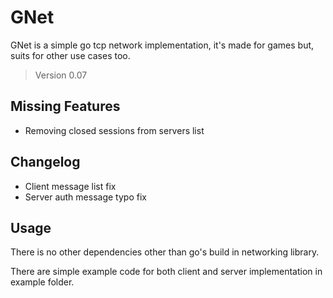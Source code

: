 # GNet

GNet is a simple go tcp network implementation, 
it's made for games but, suits for other use cases too.

> Version 0.07

## Missing Features

- Removing closed sessions from servers list

## Changelog

- Client message list fix
- Server auth message typo fix

## Usage

There is no other dependencies other than go's build in 
networking library.

There are simple example code for both client and server 
implementation in example folder.